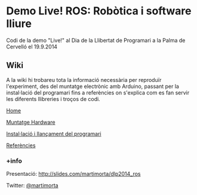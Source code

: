 Demo Live! ROS: Robòtica i software lliure
==========================================
Codi de la demo "Live!" al Dia de la Llibertat de Programari a la Palma de Cervelló el 19.9.2014

Wiki
----
A la wiki hi trobareu tota la informació necessària per reproduïr l'experiment, des del muntatge electrònic amb Arduino, passant per la instal·lació del programari fins a referències on s'explica com es fan servir les diferents llibreries i troços de codi.

[Home](https://github.com/martimorta/DLP2014_ROS/wiki)

[Muntatge Hardware](https://github.com/martimorta/DLP2014_ROS/wiki/Muntatge-Hardware)

[Instal·lació i llançament del programari](https://github.com/martimorta/DLP2014_ROS/wiki/Instal%C2%B7laci%C3%B3-i-llan%C3%A7ament-del-programari)

[Referències](https://github.com/martimorta/DLP2014_ROS/wiki/Refer%C3%A8ncies)

### +info

Presentació: http://slides.com/martimorta/dlp2014_ros

Twitter: [@martimorta](http://www.twitter.com/martimorta)




